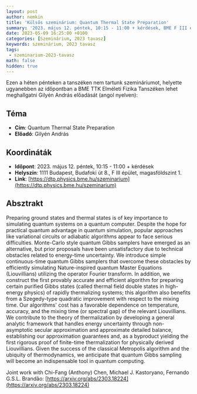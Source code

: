 ```yaml
---
layout: post
author: nemkin
title: 'Külsős szeminárium: Quantum Thermal State Preparation'
summary: '2023. május 12. péntek, 10:15 - 11:00 + kérdések, BME F III ép. mf 1.'
date: 2023-05-09 16:25:00 +0100
categories: [Szeminárium, 2023 tavasz]
keywords: szeminárium, 2023 tavasz
tags:
 - szeminarium-2023-tavasz
math: false
hidden: true
---
```


Ezen a héten pénteken a tanszéken nem tartunk szemináriumot, helyette ugyanebben az időpontban a BME TTK Elméleti Fizika Tanszéken lehet meghallgatni Gilyén András előadását (angol nyelven):

## Téma

- **Cím**: Quantum Thermal State Preparation
- **Előadó**: Gilyén András

## Koordináták

- **Időpont**: 2023. május 12. péntek, 10:15 - 11:00 + kérdések
- **Helyszín**: 1111 Budapest, Budafoki út 8., F III épület, magasföldszint 1.
- **Link**: [https://dtp.physics.bme.hu/szeminarium](https://dtp.physics.bme.hu/szeminarium)

## Absztrakt

Preparing ground states and thermal states is of key importance to simulating quantum systems on a quantum computer. Despite the hope for practical quantum advantage in quantum simulation, popular approaches like variational circuits or adiabatic algorithms appear to face serious difficulties. Monte-Carlo style quantum Gibbs samplers have emerged as an alternative, but prior proposals have been unsatisfactory due to technical obstacles related to energy-time uncertainty. We introduce simple continuous-time quantum Gibbs samplers that overcome these obstacles by efficiently simulating Nature-inspired quantum Master Equations (Liouvillians) utilizing the operator Fourier transform. In addition, we construct the first provably accurate and efficient algorithm for preparing certain purified Gibbs states (called thermal field double states in high-energy physics) of rapidly thermalizing systems; this algorithm also benefits from a Szegedy-type quadratic improvement with respect to the mixing time. Our algorithms' cost has a favorable dependence on temperature, accuracy, and the mixing time (or spectral gap) of the relevant Liouvillians. We contribute to the theory of thermalization by developing a general analytic framework that handles energy uncertainty through non-asymptotic secular approximation and approximate detailed balance, establishing our approximation guarantees and, as a byproduct yielding the first rigorous proof of finite-time thermalization for physically derived Liouvillians. Given the success of the classical Metropolis algorithm and the ubiquity of thermodynamics, we anticipate that quantum Gibbs sampling will become an indispensable tool in quantum computing.

Joint work with Chi-Fang (Anthony) Chen, Michael J. Kastoryano, Fernando G.S.L. Brandão: [https://arxiv.org/abs/2303.18224](https://arxiv.org/abs/2303.18224)
